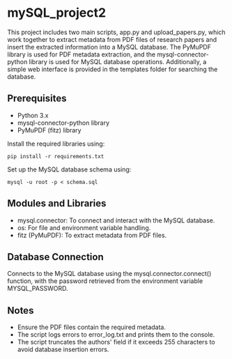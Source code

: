 # mySQL_project2
This project includes two main scripts, app.py and upload_papers.py, which work together to extract metadata from PDF files of research papers and insert the extracted information into a MySQL database. The PyMuPDF library is used for PDF metadata extraction, and the mysql-connector-python library is used for MySQL database operations. Additionally, a simple web interface is provided in the templates folder for searching the database.
## Prerequisites
- Python 3.x
- mysql-connector-python library
- PyMuPDF (fitz) library

Install the required libraries using:
```
pip install -r requirements.txt
```
Set up the MySQL database schema using:
```
mysql -u root -p < schema.sql
```


## Modules and Libraries
* mysql.connector: To connect and interact with the MySQL database.
* os: For file and environment variable handling.
* fitz (PyMuPDF): To extract metadata from PDF files.

## Database Connection
Connects to the MySQL database using the mysql.connector.connect() function, with the password retrieved from the environment variable MYSQL_PASSWORD.

## Notes
- Ensure the PDF files contain the required metadata.
- The script logs errors to error_log.txt and prints them to the console.
- The script truncates the authors' field if it exceeds 255 characters to avoid database insertion errors.
